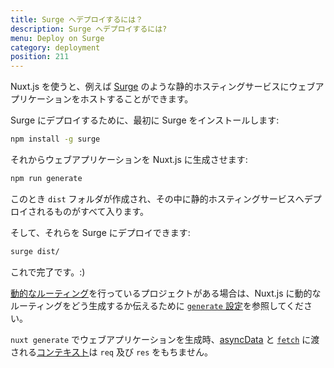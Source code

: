 ```yaml
---
title: Surge へデプロイするには？
description: Surge へデプロイするには?
menu: Deploy on Surge
category: deployment
position: 211
---
```


Nuxt.js を使うと、例えば [Surge](https://surge.sh/) のような静的ホスティングサービスにウェブアプリケーションをホストすることができます。

Surge にデプロイするために、最初に Surge をインストールします:

```bash
npm install -g surge
```

それからウェブアプリケーションを Nuxt.js に生成させます:

```bash
npm run generate
```

このとき `dist` フォルダが作成され、その中に静的ホスティングサービスへデプロイされるものがすべて入ります。

そして、それらを Surge にデプロイできます:

```bash
surge dist/
```

これで完了です。:)

[動的なルーティング](/docs/2.x/directory-structure/pages#dynamic-pages)を行っているプロジェクトがある場合は、Nuxt.js に動的なルーティングをどう生成するか伝えるために [`generate` 設定](/api/configuration-generate)を参照してください。

<div class="Alert">

`nuxt generate` でウェブアプリケーションを生成時、[asyncData](/guide/async-data#the-data-method) と [`fetch`](/guide/vuex-store#the-fetch-method) に渡される[コンテキスト](/api)は `req` 及び `res` をもちません。

</div>
